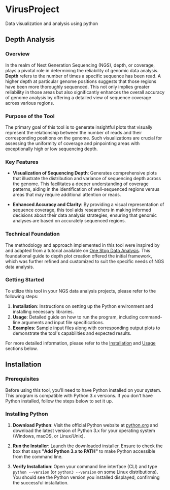 # VirusProject
Data visualization and analysis using python

## Depth Analysis ##

### Overview ###
In the realm of Next Generation Sequencing (NGS), depth, or coverage, plays a pivotal role in determining the reliability of genomic data analysis.
**Depth** refers to the number of times a specific sequence has been read. A higher depth at particular genome positions suggests that those regions have been more thoroughly sequenced.
This not only implies greater reliability in those areas but also significantly enhances the overall accuracy of genome analysis by offering a detailed view of sequence coverage across various regions.

### Purpose of the Tool ###
The primary goal of this tool is to generate insightful plots that visually represent the relationship between the number of reads and their corresponding positions on the genome.
Such visualizations are crucial for assessing the uniformity of coverage and pinpointing areas with exceptionally high or low sequencing depth.

### Key Features ###

- **Visualization of Sequencing Depth**: Generates comprehensive plots that illustrate the distribution and variance of sequencing depth across the genome.
This facilitates a deeper understanding of coverage patterns, aiding in the identification of well-sequenced regions versus areas that may require additional attention or reads.

- **Enhanced Accuracy and Clarity**: By providing a visual representation of sequence coverage, this tool aids researchers in making informed decisions about their data analysis strategies, 
ensuring that genomic analyses are based on accurately sequenced regions.

### Technical Foundation ###

The methodology and approach implemented in this tool were inspired by and adapted from a tutorial available on [One Stop Data Analysis](https://onestopdataanalysis.com/depth-plot/). 
This foundational guide to depth plot creation offered the initial framework, which was further refined and customized to suit the specific needs of NGS data analysis.

### Getting Started ###

To utilize this tool in your NGS data analysis projects, please refer to the following steps:

1. **Installation**: Instructions on setting up the Python environment and installing necessary libraries.
2. **Usage**: Detailed guide on how to run the program, including command-line arguments and input file specifications.
3. **Examples**: Sample input files along with corresponding output plots to demonstrate the tool's capabilities and expected results.

For more detailed information, please refer to the [Installation](#installation) and [Usage](#usage) sections below.


## Installation

### Prerequisites

Before using this tool, you'll need to have Python installed on your system. This program is compatible with Python 3.x versions. If you don't have Python installed, follow the steps below to set it up. 

### Installing Python

1. **Download Python**: Visit the official Python website at [python.org](https://www.python.org/) and download the latest version of Python 3.x for your operating system (Windows, macOS, or Linux/Unix).

2. **Run the Installer**: Launch the downloaded installer. Ensure to check the box that says **"Add Python 3.x to PATH"** to make Python accessible from the command line.

3. **Verify Installation**: Open your command line interface (CLI) and type `python --version` (or `python3 --version` on some Linux distributions). 
You should see the Python version you installed displayed, confirming the successful installation.
